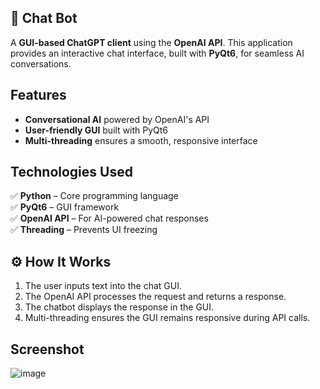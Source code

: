 ## 🤖 Chat Bot

A **GUI-based ChatGPT client** using the **OpenAI API**. This application provides an interactive chat interface, built with **PyQt6**, for seamless AI conversations.

## Features
- **Conversational AI** powered by OpenAI's API
- **User-friendly GUI** built with PyQt6
- **Multi-threading** ensures a smooth, responsive interface

## Technologies Used
✅ **Python** – Core programming language  
✅ **PyQt6** – GUI framework  
✅ **OpenAI API** – For AI-powered chat responses  
✅ **Threading** – Prevents UI freezing  

## ⚙️ How It Works
1. The user inputs text into the chat GUI.
2. The OpenAI API processes the request and returns a response.
3. The chatbot displays the response in the GUI.
4. Multi-threading ensures the GUI remains responsive during API calls.

## Screenshot

![image](https://github.com/sefi0609/Python-Apps/assets/81361291/85f4a9da-cc6a-40fa-8912-18fc6dac02c4)
